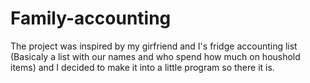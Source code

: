 # Family-accounting
The project was inspired by my girfriend and I's fridge accounting list (Basicaly a list with our names and who spend how much on houshold items) and I decided to make it into a little program so there it is. 
